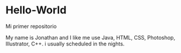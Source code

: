 # Hello-World
Mi primer repositorio

My name is Jonathan and I like me use Java, HTML, CSS, Photoshop, Illustrator, C++. i usually scheduled in the nights.
